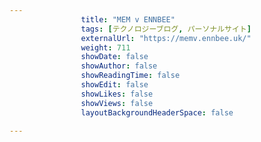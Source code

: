 ---
                title: "MEM v ENNBEE"
                tags: [テクノロジーブログ, パーソナルサイト]
                externalUrl: "https://memv.ennbee.uk/"
                weight: 711
                showDate: false
                showAuthor: false
                showReadingTime: false
                showEdit: false
                showLikes: false
                showViews: false
                layoutBackgroundHeaderSpace: false
                ---


